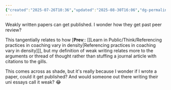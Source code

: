 ```yaml
---
{"created":"2025-07-26T10:36","updated":"2025-08-30T16:06","dg-permalink":"9a-weak-papers-published","dg-publish":true,"id":"9a","dg-path":"Think/Weakly written papers can get published.md","permalink":"/9a-weak-papers-published/","dgPassFrontmatter":true,"noteIcon":"1"}
---
```


Weakly written papers can get published. I wonder how they get past peer review? 

This tangentially relates to how [**Prev**:: [[Learn in Public/Think/Referencing practices in coaching vary in density\|Referencing practices in coaching vary in density]]], but my definition of weak writing relates more to the arguments or thread of thought rather than stuffing a journal article with citations to the gills. 

This comes across as shade, but it's really because I wonder if I wrote a paper, could it get published? And would someone out there writing their uni essays call it weak? 😂 